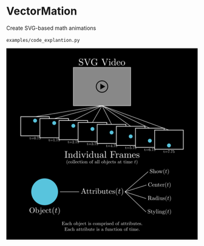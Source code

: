 # VectorMation
Create SVG-based math animations

`examples/code_explantion.py`
<p align="center">
    <img width="600" padding-top="100%" src="./explanation.svg">
</p>
